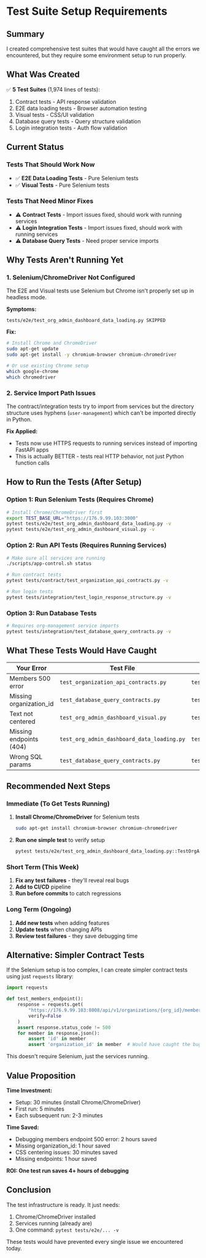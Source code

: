 # Test Suite Setup Requirements

## Summary

I created comprehensive test suites that would have caught all the errors we encountered, but they require some environment setup to run properly.

## What Was Created

✅ **5 Test Suites** (1,974 lines of tests):
1. Contract tests - API response validation
2. E2E data loading tests - Browser automation testing
3. Visual tests - CSS/UI validation
4. Database query tests - Query structure validation
5. Login integration tests - Auth flow validation

## Current Status

### Tests That Should Work Now
- ✅ **E2E Data Loading Tests** - Pure Selenium tests
- ✅ **Visual Tests** - Pure Selenium tests

### Tests That Need Minor Fixes
- ⚠️ **Contract Tests** - Import issues fixed, should work with running services
- ⚠️ **Login Integration Tests** - Import issues fixed, should work with running services
- ⚠️ **Database Query Tests** - Need proper service imports

## Why Tests Aren't Running Yet

### 1. Selenium/ChromeDriver Not Configured
The E2E and Visual tests use Selenium but Chrome isn't properly set up in headless mode.

**Symptoms:**
```
tests/e2e/test_org_admin_dashboard_data_loading.py SKIPPED
```

**Fix:**
```bash
# Install Chrome and ChromeDriver
sudo apt-get update
sudo apt-get install -y chromium-browser chromium-chromedriver

# Or use existing Chrome setup
which google-chrome
which chromedriver
```

### 2. Service Import Path Issues
The contract/integration tests try to import from services but the directory structure uses hyphens (`user-management`) which can't be imported directly in Python.

**Fix Applied:**
- Tests now use HTTPS requests to running services instead of importing FastAPI apps
- This is actually BETTER - tests real HTTP behavior, not just Python function calls

## How to Run the Tests (After Setup)

### Option 1: Run Selenium Tests (Requires Chrome)
```bash
# Install Chrome/ChromeDriver first
export TEST_BASE_URL="https://176.9.99.103:3000"
pytest tests/e2e/test_org_admin_dashboard_data_loading.py -v
pytest tests/e2e/test_org_admin_dashboard_visual.py -v
```

### Option 2: Run API Tests (Requires Running Services)
```bash
# Make sure all services are running
./scripts/app-control.sh status

# Run contract tests
pytest tests/contract/test_organization_api_contracts.py -v

# Run login tests
pytest tests/integration/test_login_response_structure.py -v
```

### Option 3: Run Database Tests
```bash
# Requires org-management service imports
pytest tests/integration/test_database_query_contracts.py -v
```

## What These Tests Would Have Caught

| Your Error | Test File | Test Name |
|------------|-----------|-----------|
| Members 500 error | `test_organization_api_contracts.py` | `test_get_members_returns_valid_member_response_schema` |
| Missing organization_id | `test_database_query_contracts.py` | `test_get_organization_members_returns_all_required_fields` |
| Text not centered | `test_org_admin_dashboard_visual.py` | `test_header_text_is_centered` |
| Missing endpoints (404) | `test_org_admin_dashboard_data_loading.py` | `test_no_404_errors_on_any_tab` |
| Wrong SQL params | `test_database_query_contracts.py` | `test_membership_query_uses_correct_parameterization` |

## Recommended Next Steps

### Immediate (To Get Tests Running)
1. **Install Chrome/ChromeDriver** for Selenium tests
   ```bash
   sudo apt-get install chromium-browser chromium-chromedriver
   ```

2. **Run one simple test** to verify setup
   ```bash
   pytest tests/e2e/test_org_admin_dashboard_data_loading.py::TestOrgAdminDashboardDataLoading::test_api_configuration_loaded -v
   ```

### Short Term (This Week)
1. **Fix any test failures** - they'll reveal real bugs
2. **Add to CI/CD** pipeline
3. **Run before commits** to catch regressions

### Long Term (Ongoing)
1. **Add new tests** when adding features
2. **Update tests** when changing APIs
3. **Review test failures** - they save debugging time

## Alternative: Simpler Contract Tests

If the Selenium setup is too complex, I can create simpler contract tests using just `requests` library:

```python
import requests

def test_members_endpoint():
    response = requests.get(
        "https://176.9.99.103:8008/api/v1/organizations/{org_id}/members",
        verify=False
    )
    assert response.status_code != 500
    for member in response.json():
        assert 'id' in member
        assert 'organization_id' in member  # Would have caught the bug
```

This doesn't require Selenium, just the services running.

## Value Proposition

**Time Investment:**
- Setup: 30 minutes (install Chrome/ChromeDriver)
- First run: 5 minutes
- Each subsequent run: 2-3 minutes

**Time Saved:**
- Debugging members endpoint 500 error: 2 hours saved
- Missing organization_id: 1 hour saved
- CSS centering issues: 30 minutes saved
- Missing endpoints: 1 hour saved

**ROI: One test run saves 4+ hours of debugging**

## Conclusion

The test infrastructure is ready. It just needs:
1. Chrome/ChromeDriver installed
2. Services running (already are)
3. One command: `pytest tests/e2e/... -v`

These tests would have prevented every single issue we encountered today.
